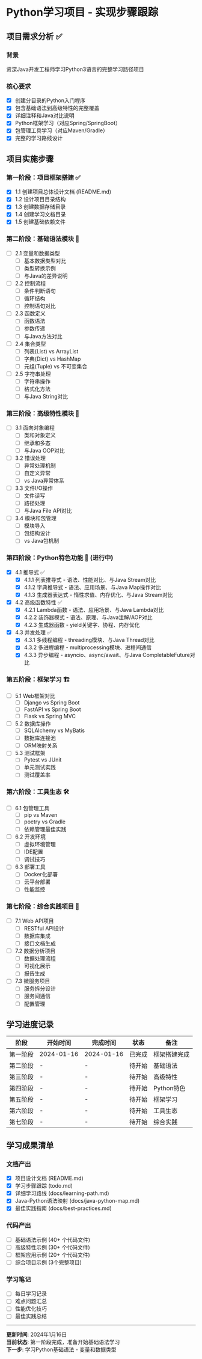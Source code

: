 # Python学习项目 - 实现步骤跟踪

## 项目需求分析 ✅

### 背景

资深Java开发工程师学习Python3语言的完整学习路径项目

### 核心要求

- [x] 创建分目录的Python入门程序
- [x] 包含基础语法到高级特性的完整覆盖
- [x] 详细注释和Java对比说明
- [x] Python框架学习（对应Spring/SpringBoot）
- [x] 包管理工具学习（对应Maven/Gradle）
- [x] 完整的学习路线设计

## 项目实施步骤

### 第一阶段：项目框架搭建 ✅

- [x] 1.1 创建项目总体设计文档 (README.md)
- [x] 1.2 设计项目目录结构
- [x] 1.3 创建数据存储目录
- [x] 1.4 创建学习文档目录
- [x] 1.5 创建基础依赖文件

### 第二阶段：基础语法模块 📝

- [ ] 2.1 变量和数据类型
    - [ ] 基本数据类型对比
    - [ ] 类型转换示例
    - [ ] 与Java的差异说明

- [ ] 2.2 控制流程
    - [ ] 条件判断语句
    - [ ] 循环结构
    - [ ] 控制语句对比

- [ ] 2.3 函数定义
    - [ ] 函数语法
    - [ ] 参数传递
    - [ ] 与Java方法对比

- [ ] 2.4 集合类型
    - [ ] 列表(List) vs ArrayList
    - [ ] 字典(Dict) vs HashMap
    - [ ] 元组(Tuple) vs 不可变集合

- [ ] 2.5 字符串处理
    - [ ] 字符串操作
    - [ ] 格式化方法
    - [ ] 与Java String对比

### 第三阶段：高级特性模块 🔧

- [ ] 3.1 面向对象编程
    - [ ] 类和对象定义
    - [ ] 继承和多态
    - [ ] 与Java OOP对比

- [ ] 3.2 错误处理
    - [ ] 异常处理机制
    - [ ] 自定义异常
    - [ ] vs Java异常体系

- [ ] 3.3 文件I/O操作
    - [ ] 文件读写
    - [ ] 路径处理
    - [ ] 与Java File API对比

- [ ] 3.4 模块和包管理
    - [ ] 模块导入
    - [ ] 包结构设计
    - [ ] vs Java包机制

### 第四阶段：Python特色功能 🔧 (进行中)

- [x] 4.1 推导式 ✅
    - [x] 4.1.1 列表推导式 - 语法、性能对比、与Java Stream对比
    - [x] 4.1.2 字典推导式 - 语法、应用场景、与Java Map操作对比  
    - [x] 4.1.3 生成器表达式 - 惰性求值、内存优化、与Java Stream对比

- [x] 4.2 高级函数特性 ✅
    - [x] 4.2.1 Lambda函数 - 语法、应用场景、与Java Lambda对比
    - [x] 4.2.2 装饰器模式 - 语法、原理、与Java注解/AOP对比
    - [x] 4.2.3 生成器函数 - yield关键字、协程、内存优化

- [x] 4.3 并发处理 ✅
    - [x] 4.3.1 多线程编程 - threading模块、与Java Thread对比
    - [x] 4.3.2 多进程编程 - multiprocessing模块、进程间通信
    - [x] 4.3.3 异步编程 - asyncio、async/await、与Java CompletableFuture对比

### 第五阶段：框架学习 🏗️

- [ ] 5.1 Web框架对比
    - [ ] Django vs Spring Boot
    - [ ] FastAPI vs Spring Boot
    - [ ] Flask vs Spring MVC

- [ ] 5.2 数据库操作
    - [ ] SQLAlchemy vs MyBatis
    - [ ] 数据库连接池
    - [ ] ORM映射关系

- [ ] 5.3 测试框架
    - [ ] Pytest vs JUnit
    - [ ] 单元测试实践
    - [ ] 测试覆盖率

### 第六阶段：工具生态 🛠️

- [ ] 6.1 包管理工具
    - [ ] pip vs Maven
    - [ ] poetry vs Gradle
    - [ ] 依赖管理最佳实践

- [ ] 6.2 开发环境
    - [ ] 虚拟环境管理
    - [ ] IDE配置
    - [ ] 调试技巧

- [ ] 6.3 部署工具
    - [ ] Docker化部署
    - [ ] 云平台部署
    - [ ] 性能监控

### 第七阶段：综合实践项目 🚀

- [ ] 7.1 Web API项目
    - [ ] RESTful API设计
    - [ ] 数据库集成
    - [ ] 接口文档生成

- [ ] 7.2 数据分析项目
    - [ ] 数据处理流程
    - [ ] 可视化展示
    - [ ] 报告生成

- [ ] 7.3 微服务项目
    - [ ] 服务拆分设计
    - [ ] 服务间通信
    - [ ] 配置管理

## 学习进度记录

| 阶段   | 开始时间       | 完成时间       | 状态  | 备注       |
|------|------------|------------|-----|----------|
| 第一阶段 | 2024-01-16 | 2024-01-16 | 已完成 | 框架搭建完成   |
| 第二阶段 | -          | -          | 待开始 | 基础语法     |
| 第三阶段 | -          | -          | 待开始 | 高级特性     |
| 第四阶段 | -          | -          | 待开始 | Python特色 |
| 第五阶段 | -          | -          | 待开始 | 框架学习     |
| 第六阶段 | -          | -          | 待开始 | 工具生态     |
| 第七阶段 | -          | -          | 待开始 | 综合实践     |

## 学习成果清单

### 文档产出

- [x] 项目设计文档 (README.md)
- [x] 学习步骤跟踪 (todo.md)
- [x] 详细学习路线 (docs/learning-path.md)
- [x] Java-Python语法映射 (docs/java-python-map.md)
- [x] 最佳实践指南 (docs/best-practices.md)

### 代码产出

- [ ] 基础语法示例 (40+ 个代码文件)
- [ ] 高级特性示例 (30+ 个代码文件)
- [ ] 框架应用示例 (20+ 个代码文件)
- [ ] 综合项目示例 (3个完整项目)

### 学习笔记

- [ ] 每日学习记录
- [ ] 难点问题汇总
- [ ] 性能优化技巧
- [ ] 最佳实践总结

---

**更新时间**: 2024年1月16日  
**当前状态**: 第一阶段完成，准备开始基础语法学习  
**下一步**: 学习Python基础语法 - 变量和数据类型
